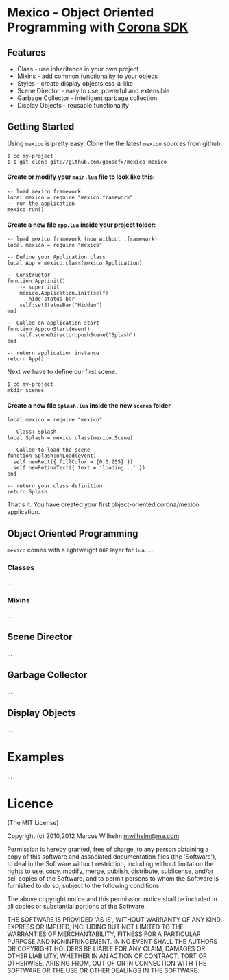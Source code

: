 # Mexico - Object Oriented Programming with [Corona SDK](http://www.anscamobile.com/corona/)

## Features

   - Class - use inheritance in your own project
   - Mixins - add common functionality to your objecs
   - Styles - create display objects css-a-like
   - Scene Director - easy to use, powerful and extensible
   - Garbage Collector - intelligent garbage collection
   - Display Objects - reusable functionality

## Getting Started

Using `mexico` is pretty easy. Clone the the latest `mexico` sources from github.

	$ cd my-project
	$ $ git clone git://github.com/goosefx/mexico mexico
  
#### Create or modify your `main.lua` file to look like this:

	-- load mexico framework
	local mexico = require "mexico.framework"
	-- run the application
	mexico.run()

#### Create a new file `app.lua` inside your project folder:

	-- load mexico framework (now without .framework)
	local mexico = require "mexico"
	
	-- Define your Application class
	local App = mexico.class(mexico.Application)
	
	-- Constructor
	function App:init()
		-- super init
    	mexico.Application.init(self)
    	-- hide status bar
    	self:setStatusBar("Hidden")
	end
  
	-- Called on application start
	function App:onStart(event)
		self.sceneDirector:pushScene("Splash")
	end
  
	-- return application instance
	return App()

Next we have to define our first scene.

	$ cd my-project
	mkdir scenes

#### Create a new file `Splash.lua` inside the new `scenes` folder

    local mexico = require "mexico"
    
    -- Class: Splash 
    local Splash = mexico.class(mexico.Scene)
    
    -- Called to load the scene
    function Splash:onLoad(event)
      self:newRect({ fillColor = {0,0,255} })
      self:newRetinaText({ text = 'loading...' })
    end
    
    -- return your class definition
    return Splash

That's it. You have created your first object-oriented corona/mexico application. 

## Object Oriented Programming

`mexico` comes with a lightweight `OOP` layer for `lua`. … 

### Classes

…

### Mixins

…

## Scene Director

…

## Garbage Collector

…

## Display Objects

…

# Examples

…

# Licence

(The MIT License)

Copyright (c) 2010,2012 Marcus Wilhelm <mwilhelm@me.com>

Permission is hereby granted, free of charge, to any person obtaining
a copy of this software and associated documentation files (the
'Software'), to deal in the Software without restriction, including
without limitation the rights to use, copy, modify, merge, publish,
distribute, sublicense, and/or sell copies of the Software, and to
permit persons to whom the Software is furnished to do so, subject to
the following conditions:

The above copyright notice and this permission notice shall be
included in all copies or substantial portions of the Software.

THE SOFTWARE IS PROVIDED 'AS IS', WITHOUT WARRANTY OF ANY KIND,
EXPRESS OR IMPLIED, INCLUDING BUT NOT LIMITED TO THE WARRANTIES OF
MERCHANTABILITY, FITNESS FOR A PARTICULAR PURPOSE AND NONINFRINGEMENT.
IN NO EVENT SHALL THE AUTHORS OR COPYRIGHT HOLDERS BE LIABLE FOR ANY
CLAIM, DAMAGES OR OTHER LIABILITY, WHETHER IN AN ACTION OF CONTRACT,
TORT OR OTHERWISE, ARISING FROM, OUT OF OR IN CONNECTION WITH THE
SOFTWARE OR THE USE OR OTHER DEALINGS IN THE SOFTWARE.